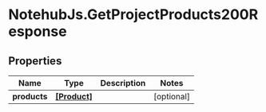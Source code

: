# NotehubJs.GetProjectProducts200Response

## Properties

Name | Type | Description | Notes
------------ | ------------- | ------------- | -------------
**products** | [**[Product]**](Product.md) |  | [optional] 


